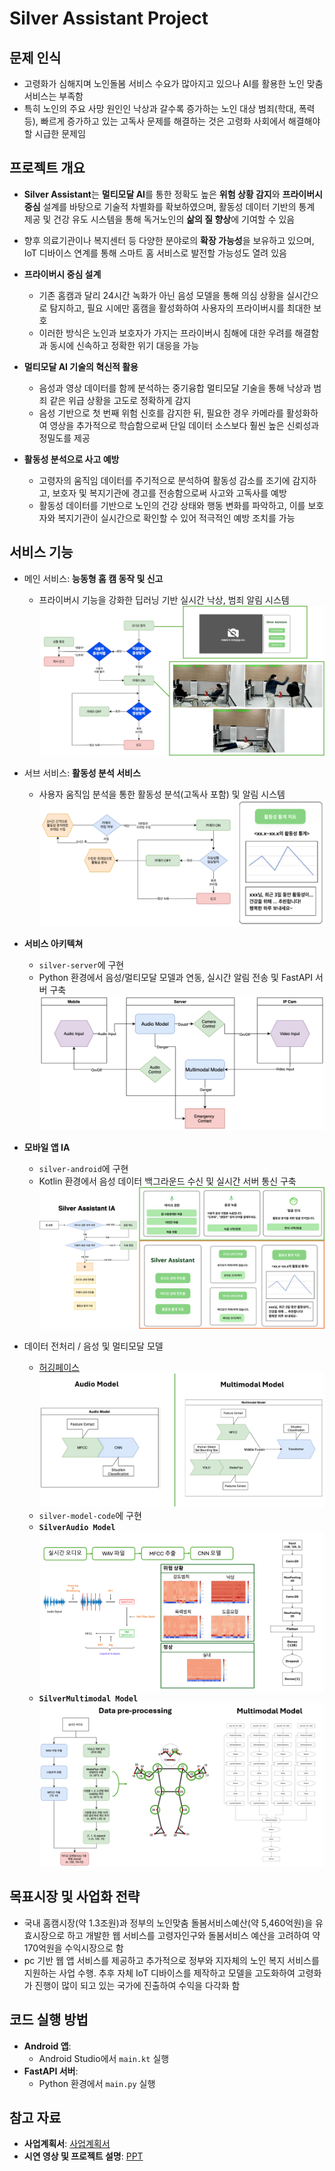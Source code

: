 # Silver Assistant Project

## 문제 인식
- 고령화가 심해지며 노인돌봄 서비스 수요가 많아지고 있으나 AI를 활용한 노인 맞춤 서비스는 부족함
- 특히 노인의 주요 사망 원인인 낙상과 갈수록 증가하는 노인 대상 범죄(학대, 폭력 등), 빠르게 증가하고 있는 고독사 문제를 해결하는 것은 고령화 사회에서 해결해야 할 시급한 문제임


## 프로젝트 개요
- **Silver Assistant**는 **멀티모달 AI**를 통한 정확도 높은 **위험 상황 감지**와 **프라이버시 중심** 설계를 바탕으로 기술적 차별화를 확보하였으며, 활동성 데이터 기반의 통계 제공 및 건강 유도 시스템을 통해 독거노인의 **삶의 질 향상**에 기여할 수 있음
- 향후 의료기관이나 복지센터 등 다양한 분야로의 **확장 가능성**을 보유하고 있으며, IoT 디바이스 연계를 통해 스마트 홈 서비스로 발전할 가능성도 열려 있음

- **프라이버시 중심 설계**
   - 기존 홈캠과 달리 24시간 녹화가 아닌 음성 모델을 통해 의심 상황을 실시간으로 탐지하고, 필요 시에만 홈캠을 활성화하여 사용자의 프라이버시를 최대한 보호
   - 이러한 방식은 노인과 보호자가 가지는 프라이버시 침해에 대한 우려를 해결함과 동시에 신속하고 정확한 위기 대응을 가능
- **멀티모달 AI 기술의 혁신적 활용**
   - 음성과 영상 데이터를 함께 분석하는 중기융합 멀티모달 기술을 통해 낙상과 범죄 같은 위급 상황을 고도로 정확하게 감지
   - 음성 기반으로 첫 번째 위험 신호를 감지한 뒤, 필요한 경우 카메라를 활성화하여 영상을 추가적으로 학습함으로써 단일 데이터 소스보다 훨씬 높은 신뢰성과 정밀도를 제공
- **활동성 분석으로 사고 예방**
   - 고령자의 움직임 데이터를 주기적으로 분석하여 활동성 감소를 조기에 감지하고, 보호자 및 복지기관에 경고를 전송함으로써 사고와 고독사를 예방
   - 활동성 데이터를 기반으로 노인의 건강 상태와 행동 변화를 파악하고, 이를 보호자와 복지기관이 실시간으로 확인할 수 있어 적극적인 예방 조치를 가능
 
## 서비스 기능
- 메인 서비스: **능동형 홈 캠 동작 및 신고**
   - 프라이버시 기능을 강화한 딥러닝 기반 실시간 낙상,  범죄 알림 시스템
     ![메인 서비스 플로우](./readme-pics/main_service.png)
- 서브 서비스: **활동성 분석 서비스**
   - 사용자 움직임 분석을 통한 활동성 분석(고독사 포함) 및 알림 시스템
     ![서브 서비스 플로우](./readme-pics/sub_service.png)

- **서비스 아키텍쳐**
   - `silver-server`에 구현
   - Python 환경에서 음성/멀티모달 모델과 연동, 실시간 알림 전송 및 FastAPI 서버 구축
     ![서비스 아키텍쳐](./readme-pics/service_architecture.png)

- **모바일 앱 IA**
   - `silver-android`에 구현
   - Kotlin 환경에서 음성 데이터 백그라운드 수신 및 실시간 서버 통신 구축
     ![앱 IA](./readme-pics/service_ia.png)

- 데이터 전처리 / 음성 및 멀티모달 모델
  - [허깅페이스](https://huggingface.co/SilverAvocado)
    ![음성/멀티모달 모델](./readme-pics/models.png)
  - `silver-model-code`에 구현 
  - **`SilverAudio Model`**
    ![SilverAudio Model](./readme-pics/audio.png)
  - **`SilverMultimodal Model`**
    ![SilverMultimodal Model](./readme-pics/multimodal.png)

## 목표시장 및 사업화 전략
- 국내 홈캠시장(약 1.3조원)과 정부의 노인맞춤 돌봄서비스예산(약 5,460억원)을 유효시장으로 하고 개발한 웹 서비스를 고령자인구와 돌봄서비스 예산을 고려하여 약 170억원을 수익시장으로 함
- pc 기반 웹 앱 서비스를 제공하고 추가적으로 정부와 지자체의 노인 복지 서비스를 지원하는 사업 수행. 추후 자체 IoT 디바이스를 제작하고 모델을 고도화하여 고령화가 진행이 많이 되고 있는 국가에 진출하여 수익을 다각화 함

## 코드 실행 방법
- **Android 앱**:
   - Android Studio에서 `main.kt` 실행
- **FastAPI 서버**:
   - Python 환경에서 `main.py` 실행

## 참고 자료
- **사업계획서**: [사업계획서](https://docs.google.com/document/d/1GiFJt_UknFLDrp64KLEptUz4P0JyMz-E/)
- **시연 영상 및 프로젝트 설명**: [PPT](https://docs.google.com/presentation/d/1G-jY9lZpelm7gX7gzQ_iUzEeRkd7qy4v/)
